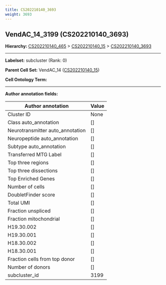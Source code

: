 ```yaml
---
title: CS202210140_3693
weight: 3693
---
```

## VendAC_14_3199 (CS202210140_3693)
<b>Hierarchy: </b>
[CS202210140_465](../CS202210140_465) >
[CS202210140_15](../CS202210140_15) >
[CS202210140_3693](../CS202210140_3693)

---


**Labelset:** subcluster (Rank: 0)

**Parent Cell Set:** VendAC_14 ([CS202210140_15](../CS202210140_15))



**Cell Ontology Term:** 

[MARKER GENES.]: #


---

[TRANSFERRED ANNOTATIONS.]: #


[AUTHOR ANNOTATION FIELDS.]: #


**Author annotation fields:**

| Author annotation | Value |
|-------------------|-------|
|Cluster ID|None|
|Class auto_annotation|[]|
|Neurotransmitter auto_annotation|[]|
|Neuropeptide auto_annotation|[]|
|Subtype auto_annotation|[]|
|Transferred MTG Label|[]|
|Top three regions|[]|
|Top three dissections|[]|
|Top Enriched Genes|[]|
|Number of cells|[]|
|DoubletFinder score|[]|
|Total UMI|[]|
|Fraction unspliced|[]|
|Fraction mitochondrial|[]|
|H19.30.002|[]|
|H19.30.001|[]|
|H18.30.002|[]|
|H18.30.001|[]|
|Fraction cells from top donor|[]|
|Number of donors|[]|
|subcluster_id|3199|
